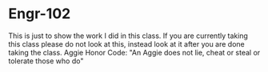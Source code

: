 # Engr-102
This is just to show the work I did in this class.
If you are currently taking this class please do not look at this, instead look at it after you are done taking the class.
Aggie Honor Code: "An Aggie does not lie, cheat or steal or tolerate those who do"
